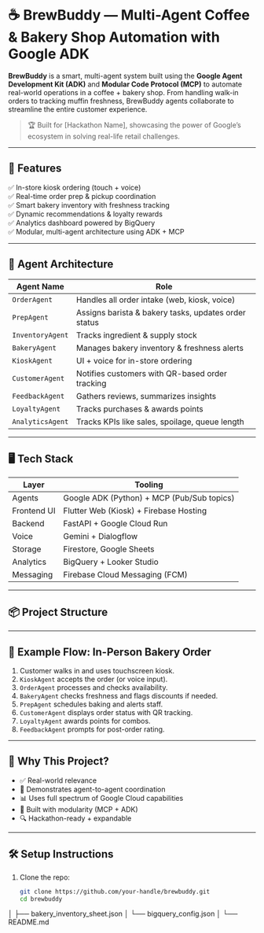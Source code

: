 # ☕️ BrewBuddy — Multi-Agent Coffee & Bakery Shop Automation with Google ADK

**BrewBuddy** is a smart, multi-agent system built using the **Google Agent Development Kit (ADK)** and **Modular Code Protocol (MCP)** to automate real-world operations in a coffee + bakery shop. From handling walk-in orders to tracking muffin freshness, BrewBuddy agents collaborate to streamline the entire customer experience.

> 🏆 Built for [Hackathon Name], showcasing the power of Google’s ecosystem in solving real-life retail challenges.

---

## 🚀 Features

✅ In-store kiosk ordering (touch + voice)  
✅ Real-time order prep & pickup coordination  
✅ Smart bakery inventory with freshness tracking  
✅ Dynamic recommendations & loyalty rewards  
✅ Analytics dashboard powered by BigQuery  
✅ Modular, multi-agent architecture using ADK + MCP

---

## 🧱 Agent Architecture

| Agent Name     | Role                                                  |
|----------------|-------------------------------------------------------|
| `OrderAgent`    | Handles all order intake (web, kiosk, voice)         |
| `PrepAgent`     | Assigns barista & bakery tasks, updates order status |
| `InventoryAgent`| Tracks ingredient & supply stock                     |
| `BakeryAgent`   | Manages bakery inventory & freshness alerts          |
| `KioskAgent`    | UI + voice for in-store ordering                     |
| `CustomerAgent` | Notifies customers with QR-based order tracking      |
| `FeedbackAgent` | Gathers reviews, summarizes insights                 |
| `LoyaltyAgent`  | Tracks purchases & awards points                     |
| `AnalyticsAgent`| Tracks KPIs like sales, spoilage, queue length       |

---

## 🖥️ Tech Stack

| Layer       | Tooling                                   |
|-------------|--------------------------------------------|
| Agents      | Google ADK (Python) + MCP (Pub/Sub topics) |
| Frontend UI | Flutter Web (Kiosk) + Firebase Hosting     |
| Backend     | FastAPI + Google Cloud Run                 |
| Voice       | Gemini + Dialogflow                        |
| Storage     | Firestore, Google Sheets                   |
| Analytics   | BigQuery + Looker Studio                   |
| Messaging   | Firebase Cloud Messaging (FCM)             |

---

## 📦 Project Structure

---

## 🧪 Example Flow: In-Person Bakery Order

1. Customer walks in and uses touchscreen kiosk.
2. `KioskAgent` accepts the order (or voice input).
3. `OrderAgent` processes and checks availability.
4. `BakeryAgent` checks freshness and flags discounts if needed.
5. `PrepAgent` schedules baking and alerts staff.
6. `CustomerAgent` displays order status with QR tracking.
7. `LoyaltyAgent` awards points for combos.
8. `FeedbackAgent` prompts for post-order rating.

---

## 🧠 Why This Project?

- ✅ Real-world relevance
- 🔁 Demonstrates agent-to-agent coordination
- 📊 Uses full spectrum of Google Cloud capabilities
- 🔧 Built with modularity (MCP + ADK)
- 🔍 Hackathon-ready + expandable

---

## 🛠️ Setup Instructions

1. Clone the repo:
   ```bash
   git clone https://github.com/your-handle/brewbuddy.git
   cd brewbuddy

│ ├── bakery_inventory_sheet.json
│ └── bigquery_config.json
│
└── README.md


